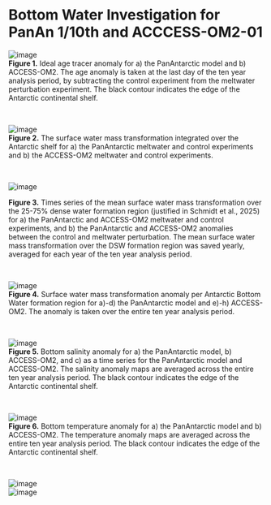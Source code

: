# Bottom Water Investigation for PanAn 1/10th and ACCCESS-OM2-01

![image](https://github.com/user-attachments/assets/f84df6d8-dfb3-4689-baab-fbbfcbfe4f6a)  
**Figure 1.** Ideal age tracer anomaly for a) the PanAntarctic model and b) ACCESS-OM2. The age anomaly is taken at the last day of the ten year analysis period, by subtracting the control experiment from the meltwater perturbation experiment. The black contour indicates the edge of the Antarctic continental shelf. 

<br>
  
![image](https://github.com/user-attachments/assets/efb09c84-58bd-4f5e-8f6f-954a63825570)  
**Figure 2.** The surface water mass transformation integrated over the Antarctic shelf for a) the PanAntarctic meltwater and control experiments and b) the ACCESS-OM2 meltwater and control experiments.

<br>
  
![image](https://github.com/user-attachments/assets/418a409c-cdbb-46b5-9810-9fa42b02a3d6)  


**Figure 3.** Times series of the mean surface water mass transformation over the 25-75% dense water formation region (justified in Schmidt et al., 2025) for a) the PanAntarctic and ACCESS-OM2 meltwater and control experiments, and b) the PanAntarctic and ACCESS-OM2 anomalies between the control and meltwater perturbation. The mean surface water mass transformation over the DSW formation region was saved yearly, averaged for each year of the ten year analysis period. 

<br>

![image](https://github.com/user-attachments/assets/24294836-1385-44eb-aeb5-8703db5b50bc)  
**Figure 4.** Surface water mass transformation anomaly per Antarctic Bottom Water formation region for a)-d) the PanAntarctic model and e)-h) ACCESS-OM2. The anomaly is taken over the entire ten year analysis period.  

<br>

![image](https://github.com/user-attachments/assets/90c29e25-5d3a-452a-b002-3a46a0bfcede)  
**Figure 5.** Bottom salinity anomaly for a) the PanAntarctic model, b) ACCESS-OM2, and c) as a time series for the PanAntarctic model and ACCESS-OM2. The salinity anomaly maps are averaged across the entire ten year analysis period. The black contour indicates the edge of the Antarctic continental shelf.   

<br> 

![image](https://github.com/user-attachments/assets/f7a69d52-fc41-470a-ab75-a90a6a42905d)  
**Figure 6.** Bottom temperature anomaly for a) the PanAntarctic model and b) ACCESS-OM2. The temperature anomaly maps are averaged across the entire ten year analysis period. The black contour indicates the edge of the Antarctic continental shelf.  

<br>

![image](https://github.com/user-attachments/assets/9ef392a9-12e7-4b7c-a6dd-d7b0ea64cccb)  
![image](https://github.com/user-attachments/assets/eb4d8d97-fde9-4c10-bf85-5417032729f9)  



